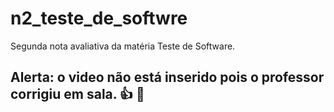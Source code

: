 # n2_teste_de_softwre
Segunda nota avaliativa da matéria Teste de Software.

## Alerta: o video não está inserido pois o professor corrigiu em sala. 👍 🤝 ## 
